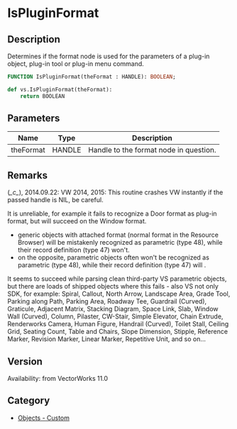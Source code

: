 # IsPluginFormat

## Description
Determines if the format node is used for the parameters of a plug-in object, plug-in tool or plug-in menu command.

```pascal
FUNCTION IsPluginFormat(theFormat : HANDLE): BOOLEAN;
```

```python
def vs.IsPluginFormat(theFormat):
    return BOOLEAN
```

## Parameters
|Name|Type|Description|
|---|---|---|
|theFormat|HANDLE|Handle to the format node in question.|

## Remarks
(*\_c\_*), 2014.09.22: VW 2014, 2015: This routine crashes VW instantly if the passed handle is NIL, be careful. 

It is unreliable, for example it fails to recognize a Door format as plug-in format, but will succeed on the Window format. 
* generic objects with attached format (normal format in the Resource Browser) will be mistakenly recognized as parametric (type 48), while their record definition (type 47) won't.
* on the opposite, parametric objects often won't be recognized as parametric (type 48), while their record definition (type 47) will .

It seems to succeed while parsing clean third-party VS parametric objects, but there are loads of shipped objects where this fails - also VS not only SDK, for example: Spiral, Callout, North Arrow, Landscape Area, Grade Tool, Parking along Path, Parking Area, Roadway Tee, Guardrail (Curved), Graticule, Adjacent Matrix, Stacking Diagram, Space Link, Slab, Window Wall (Curved), Column, Pilaster, CW-Stair, Simple Elevator, Chain Extrude, Renderworks Camera, Human Figure, Handrail (Curved), Toilet Stall, Ceiling Grid, Seating Count, Table and Chairs, Slope Dimension, Stipple, Reference Marker, Revision Marker, Linear Marker, Repetitive Unit, and so on...

## Version
Availability: from VectorWorks 11.0

## Category
* [Objects - Custom](../Categories/Objects%20-%20Custom.md)
